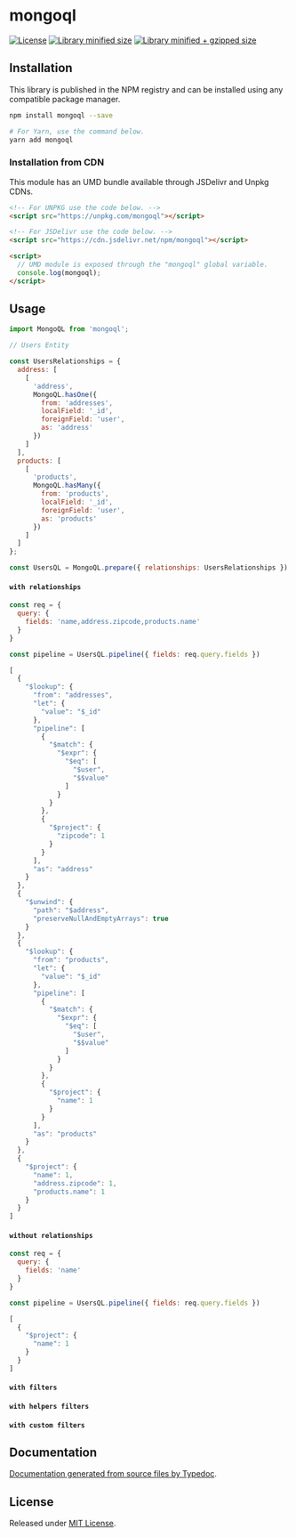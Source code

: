 # mongoql

<!-- [![Build Status](https://travis-ci.org/jgtbz/mongoql.svg?branch=master)](https://travis-ci.org/jgtbz/mongoql) -->
[![License](https://badgen.net/github/license/jgtbz/mongoql)](./LICENSE)
[![Library minified size](https://badgen.net/bundlephobia/min/mongoql)](https://bundlephobia.com/result?p=mongoql)
[![Library minified + gzipped size](https://badgen.net/bundlephobia/minzip/mongoql)](https://bundlephobia.com/result?p=mongoql)

## Installation

This library is published in the NPM registry and can be installed using any compatible package manager.

```sh
npm install mongoql --save

# For Yarn, use the command below.
yarn add mongoql
```

### Installation from CDN

This module has an UMD bundle available through JSDelivr and Unpkg CDNs.

```html
<!-- For UNPKG use the code below. -->
<script src="https://unpkg.com/mongoql"></script>

<!-- For JSDelivr use the code below. -->
<script src="https://cdn.jsdelivr.net/npm/mongoql"></script>

<script>
  // UMD module is exposed through the "mongoql" global variable.
  console.log(mongoql);
</script>
```

## Usage

```js
import MongoQL from 'mongoql';

// Users Entity

const UsersRelationships = {
  address: [
    [
      'address',
      MongoQL.hasOne({
        from: 'addresses',
        localField: '_id',
        foreignField: 'user',
        as: 'address'
      })
    ]
  ],
  products: [
    [
      'products',
      MongoQL.hasMany({
        from: 'products',
        localField: '_id',
        foreignField: 'user',
        as: 'products'
      })
    ]
  ]
};

const UsersQL = MongoQL.prepare({ relationships: UsersRelationships })
```

#### `with relationships`

```js
const req = {
  query: {
    fields: 'name,address.zipcode,products.name'
  }
}

const pipeline = UsersQL.pipeline({ fields: req.query.fields })

[
  {
    "$lookup": {
      "from": "addresses",
      "let": {
        "value": "$_id"
      },
      "pipeline": [
        {
          "$match": {
            "$expr": {
              "$eq": [
                "$user",
                "$$value"
              ]
            }
          }
        },
        {
          "$project": {
            "zipcode": 1
          }
        }
      ],
      "as": "address"
    }
  },
  {
    "$unwind": {
      "path": "$address",
      "preserveNullAndEmptyArrays": true
    }
  },
  {
    "$lookup": {
      "from": "products",
      "let": {
        "value": "$_id"
      },
      "pipeline": [
        {
          "$match": {
            "$expr": {
              "$eq": [
                "$user",
                "$$value"
              ]
            }
          }
        },
        {
          "$project": {
            "name": 1
          }
        }
      ],
      "as": "products"
    }
  },
  {
    "$project": {
      "name": 1,
      "address.zipcode": 1,
      "products.name": 1
    }
  }
]
```

#### `without relationships`

```js
const req = {
  query: {
    fields: 'name'
  }
}

const pipeline = UsersQL.pipeline({ fields: req.query.fields })

[
  {
    "$project": {
      "name": 1
    }
  }
]
```

#### `with filters`

#### `with helpers filters`

#### `with custom filters`

## Documentation

[Documentation generated from source files by Typedoc](./docs/README.md).

## License

Released under [MIT License](./LICENSE).
